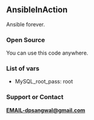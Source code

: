 ## AnsibleInAction
Ansible forever.

### Open Source
You can use this code anywhere.

### List of vars
* MySQL_root_pass: root   

### Support or Contact
**EMAIL-dpsangwal@gmail.com**
